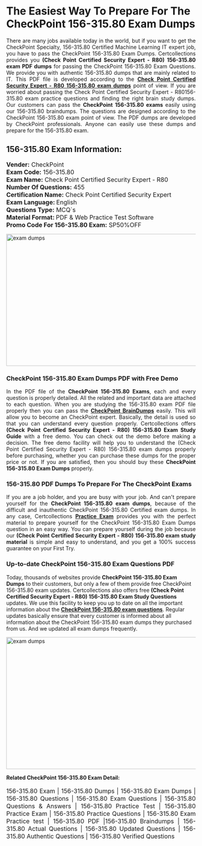 <h1>The Easiest Way To Prepare For The CheckPoint 156-315.80 Exam Dumps</h1> <p style="text-align:justify">There are many jobs available today in the world, but if you want to get the CheckPoint Specialty, 156-315.80 Certified Machine Learning IT expert job, you have to pass the CheckPoint 156-315.80 Exam Dumps. Certcollections provides you <strong>(Check Point Certified Security Expert - R80) 156-315.80 exam PDF dumps</strong> for passing the CheckPoint 156-315.80 Exam Questions. We provide you with authentic 156-315.80 dumps that are mainly related to IT. This PDF file is developed according to the <a href="https://www.certsofficial.com/checkpoint/156-315.80-questions"><strong>Check Point Certified Security Expert - R80 156-315.80 exam dumps</strong></a> point of view. If you are worried about passing the Check Point Certified Security Expert - R80156-315.80 exam practice questions and finding the right brain study dumps. Our customers can pass the <strong>CheckPoint 156-315.80 exams </strong>easily using our 156-315.80 braindumps. The questions are designed according to the CheckPoint 156-315.80 exam point of view. The PDF dumps are developed by CheckPoint professionals. Anyone can easily use these dumps and prepare for the 156-315.80 exam.</p> <h2><strong>156-315.80 Exam Information:</strong></h2> <p><span style="font-size:16px"><strong>Vender:</strong> CheckPoint<br /> <strong>Exam Code:</strong> 156-315.80<br /> <strong>Exam Name:</strong> Check Point Certified Security Expert - R80<br /> <strong>Number Of Questions:</strong> 455<br /> <strong>Certification Name:</strong> Check Point Certified Security Expert<br /> <strong>Exam Language: </strong>English<br /> <strong>Questions Type:</strong> MCQ`s<br /> <strong>Material Format: </strong>PDF & Web Practice Test Software<br /> <strong>Promo Code For 156-315.80 Exam:</strong> SP50%OFF</span></p> <p><a href="https://www.certsofficial.com/checkpoint/156-315.80-questions" rel="no-follow"><img alt="exam dumps" src="https://www.certcollections.com/uploads/content/certsofficial.jpg" style="height:350px; width:750px" /></a></p> <h3><strong>CheckPoint 156-315.80 Exam Dumps PDF with Free Demo</strong></h3> <p style="text-align:justify">In the PDF file of the <strong>CheckPoint 156-315.80 Exams</strong>, each and every question is properly detailed. All the related and important data are attached to each question. When you are studying the 156-315.80 exam PDF file properly then you can pass the <a href="https://www.certsofficial.com/checkpoint-dumps"><strong>CheckPoint BrainDumps</strong></a> easily. This will allow you to become an CheckPoint expert. Basically, the detail is used so that you can understand every question properly. Certcollections offers <strong>(Check Point Certified Security Expert - R80) 156-315.80 Exam Study Guide</strong> with a free demo. You can check out the demo before making a decision. The free demo facility will help you to understand the (Check Point Certified Security Expert - R80) 156-315.80 exam dumps properly before purchasing, whether you can purchase these dumps for the proper price or not. If you are satisfied, then you should buy these <strong>CheckPoint 156-315.80 Exam Dumps</strong> properly.</p> <h3><strong>156-315.80 PDF Dumps To Prepare For The CheckPoint Exams</strong></h3> <p style="text-align:justify">If you are a job holder, and you are busy with your job. And can't prepare yourself for the <strong>CheckPoint 156-315.80 exam dumps</strong>, because of the difficult and inauthentic CheckPoint 156-315.80 Certified exam dumps. In any case, Certcollections <strong><a href="https://www.certsofficial.com/">Practice Exam</a></strong> provides you with the perfect material to prepare yourself for the CheckPoint 156-315.80 Exam Dumps question in an easy way. You can prepare yourself during the job because our <strong>(Check Point Certified Security Expert - R80) 156-315.80 exam study material</strong> is simple and easy to understand, and you get a 100% success guarantee on your First Try.</p> <h3><strong>Up-to-date CheckPoint 156-315.80 Exam Questions PDF</strong></h3> <p>Today, thousands of websites provide <strong>CheckPoint 156-315.80 Exam Dumps</strong> to their customers, but only a few of them provide free CheckPoint 156-315.80 exam updates. Certcollections also offers free <strong>(Check Point Certified Security Expert - R80) 156-315.80 Exam Study Questions</strong> updates. We use this facility to keep you up to date on all the important information about the <a href="https://www.certsofficial.com/checkpoint/156-315.80-questions"><strong>CheckPoint 156-315.80 exam questions</strong></a>. Regular updates basically ensure that every customer is informed about all information about the CheckPoint 156-315.80 exam dumps they purchased from us. And we updated all exam dumps frequently.</p> <p><a href="https://www.certsofficial.com/checkpoint/156-315.80-questions"><img alt="exam dumps " src="https://www.certcollections.com/uploads/content/certsofficial2.jpg" style="height:350px; width:750px" /></a></p> <p style="text-align:justify"><span style="font-size:14px"><strong>Related CheckPoint 156-315.80 Exam Detail:</strong></span><br /> <br /> <span style="font-size:16px">156-315.80 Exam | 156-315.80 Dumps | 156-315.80 Exam Dumps | 156-315.80 Questions | 156-315.80 Exam Questions | 156-315.80 Questions & Answers | 156-315.80 Practice Test | 156-315.80 Practice Exam | 156-315.80 Practice Questions | 156-315.80 Exam Practice test | 156-315.80 PDF |156-315.80 Braindumps | 156-315.80 Actual Questions | 156-315.80 Updated Questions | 156-315.80 Authentic Questions | 156-315.80 Verified Questions</span></p>
